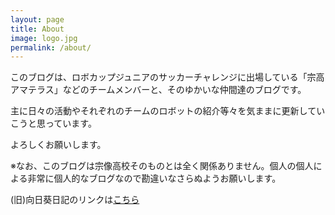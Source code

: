 ```yaml
---
layout: page
title: About
image: logo.jpg
permalink: /about/
---
```

このブログは、ロボカップジュニアのサッカーチャレンジに出場している「宗高アマテラス」などのチームメンバーと、そのゆかいな仲間達のブログです。

主に日々の活動やそれぞれのチームのロボットの紹介等々を気ままに更新していこうと思っています。

よろしくお願いします。

※なお、このブログは宗像高校そのものとは全く関係ありません。個人の個人による非常に個人的なブログなので勘違いなさらぬようお願いします。

(旧)向日葵日記のリンクは[こちら](http://munakoamateras.blog.fc2.com)